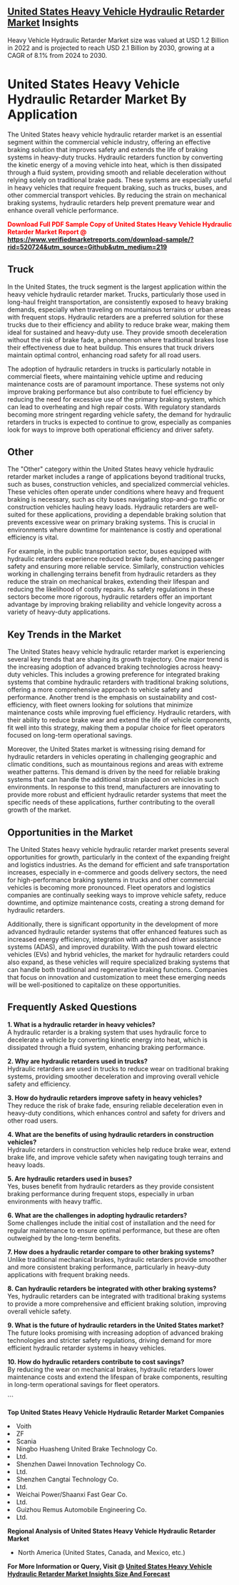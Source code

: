 <h2><a href="https://www.verifiedmarketreports.com/download-sample/?rid=520724&amp;utm_source=Github&amp;utm_medium=219" target="_blank">United States Heavy Vehicle Hydraulic Retarder Market</a> Insights</h2><p>Heavy Vehicle Hydraulic Retarder Market size was valued at USD 1.2 Billion in 2022 and is projected to reach USD 2.1 Billion by 2030, growing at a CAGR of 8.1% from 2024 to 2030.</p><p> <h1>United States Heavy Vehicle Hydraulic Retarder Market By Application</h1> <p>The United States heavy vehicle hydraulic retarder market is an essential segment within the commercial vehicle industry, offering an effective braking solution that improves safety and extends the life of braking systems in heavy-duty trucks. Hydraulic retarders function by converting the kinetic energy of a moving vehicle into heat, which is then dissipated through a fluid system, providing smooth and reliable deceleration without relying solely on traditional brake pads. These systems are especially useful in heavy vehicles that require frequent braking, such as trucks, buses, and other commercial transport vehicles. By reducing the strain on mechanical braking systems, hydraulic retarders help prevent premature wear and enhance overall vehicle performance. <strong><p><span class=""><span style="color: #ff0000;"><strong>Download Full PDF Sample Copy of United States Heavy Vehicle Hydraulic Retarder Market Report</strong> @ </span><a href="https://www.verifiedmarketreports.com/download-sample/?rid=520724&amp;utm_source=Github&amp;utm_medium=219" target="_blank">https://www.verifiedmarketreports.com/download-sample/?rid=520724&amp;utm_source=Github&amp;utm_medium=219</a></span></p></strong></p> <h2>Truck</h2> <p>In the United States, the truck segment is the largest application within the heavy vehicle hydraulic retarder market. Trucks, particularly those used in long-haul freight transportation, are consistently exposed to heavy braking demands, especially when traveling on mountainous terrains or urban areas with frequent stops. Hydraulic retarders are a preferred solution for these trucks due to their efficiency and ability to reduce brake wear, making them ideal for sustained and heavy-duty use. They provide smooth deceleration without the risk of brake fade, a phenomenon where traditional brakes lose their effectiveness due to heat buildup. This ensures that truck drivers maintain optimal control, enhancing road safety for all road users.</p> <p>The adoption of hydraulic retarders in trucks is particularly notable in commercial fleets, where maintaining vehicle uptime and reducing maintenance costs are of paramount importance. These systems not only improve braking performance but also contribute to fuel efficiency by reducing the need for excessive use of the primary braking system, which can lead to overheating and high repair costs. With regulatory standards becoming more stringent regarding vehicle safety, the demand for hydraulic retarders in trucks is expected to continue to grow, especially as companies look for ways to improve both operational efficiency and driver safety.</p> <h2>Other</h2> <p>The "Other" category within the United States heavy vehicle hydraulic retarder market includes a range of applications beyond traditional trucks, such as buses, construction vehicles, and specialized commercial vehicles. These vehicles often operate under conditions where heavy and frequent braking is necessary, such as city buses navigating stop-and-go traffic or construction vehicles hauling heavy loads. Hydraulic retarders are well-suited for these applications, providing a dependable braking solution that prevents excessive wear on primary braking systems. This is crucial in environments where downtime for maintenance is costly and operational efficiency is vital.</p> <p>For example, in the public transportation sector, buses equipped with hydraulic retarders experience reduced brake fade, enhancing passenger safety and ensuring more reliable service. Similarly, construction vehicles working in challenging terrains benefit from hydraulic retarders as they reduce the strain on mechanical brakes, extending their lifespan and reducing the likelihood of costly repairs. As safety regulations in these sectors become more rigorous, hydraulic retarders offer an important advantage by improving braking reliability and vehicle longevity across a variety of heavy-duty applications.</p> <h2>Key Trends in the Market</h2> <p>The United States heavy vehicle hydraulic retarder market is experiencing several key trends that are shaping its growth trajectory. One major trend is the increasing adoption of advanced braking technologies across heavy-duty vehicles. This includes a growing preference for integrated braking systems that combine hydraulic retarders with traditional braking solutions, offering a more comprehensive approach to vehicle safety and performance. Another trend is the emphasis on sustainability and cost-efficiency, with fleet owners looking for solutions that minimize maintenance costs while improving fuel efficiency. Hydraulic retarders, with their ability to reduce brake wear and extend the life of vehicle components, fit well into this strategy, making them a popular choice for fleet operators focused on long-term operational savings.</p> <p>Moreover, the United States market is witnessing rising demand for hydraulic retarders in vehicles operating in challenging geographic and climatic conditions, such as mountainous regions and areas with extreme weather patterns. This demand is driven by the need for reliable braking systems that can handle the additional strain placed on vehicles in such environments. In response to this trend, manufacturers are innovating to provide more robust and efficient hydraulic retarder systems that meet the specific needs of these applications, further contributing to the overall growth of the market.</p> <h2>Opportunities in the Market</h2> <p>The United States heavy vehicle hydraulic retarder market presents several opportunities for growth, particularly in the context of the expanding freight and logistics industries. As the demand for efficient and safe transportation increases, especially in e-commerce and goods delivery sectors, the need for high-performance braking systems in trucks and other commercial vehicles is becoming more pronounced. Fleet operators and logistics companies are continually seeking ways to improve vehicle safety, reduce downtime, and optimize maintenance costs, creating a strong demand for hydraulic retarders.</p> <p>Additionally, there is significant opportunity in the development of more advanced hydraulic retarder systems that offer enhanced features such as increased energy efficiency, integration with advanced driver assistance systems (ADAS), and improved durability. With the push toward electric vehicles (EVs) and hybrid vehicles, the market for hydraulic retarders could also expand, as these vehicles will require specialized braking systems that can handle both traditional and regenerative braking functions. Companies that focus on innovation and customization to meet these emerging needs will be well-positioned to capitalize on these opportunities.</p> <h2>Frequently Asked Questions</h2> <p><strong>1. What is a hydraulic retarder in heavy vehicles?</strong><br> A hydraulic retarder is a braking system that uses hydraulic force to decelerate a vehicle by converting kinetic energy into heat, which is dissipated through a fluid system, enhancing braking performance.</p> <p><strong>2. Why are hydraulic retarders used in trucks?</strong><br> Hydraulic retarders are used in trucks to reduce wear on traditional braking systems, providing smoother deceleration and improving overall vehicle safety and efficiency.</p> <p><strong>3. How do hydraulic retarders improve safety in heavy vehicles?</strong><br> They reduce the risk of brake fade, ensuring reliable deceleration even in heavy-duty conditions, which enhances control and safety for drivers and other road users.</p> <p><strong>4. What are the benefits of using hydraulic retarders in construction vehicles?</strong><br> Hydraulic retarders in construction vehicles help reduce brake wear, extend brake life, and improve vehicle safety when navigating tough terrains and heavy loads.</p> <p><strong>5. Are hydraulic retarders used in buses?</strong><br> Yes, buses benefit from hydraulic retarders as they provide consistent braking performance during frequent stops, especially in urban environments with heavy traffic.</p> <p><strong>6. What are the challenges in adopting hydraulic retarders?</strong><br> Some challenges include the initial cost of installation and the need for regular maintenance to ensure optimal performance, but these are often outweighed by the long-term benefits.</p> <p><strong>7. How does a hydraulic retarder compare to other braking systems?</strong><br> Unlike traditional mechanical brakes, hydraulic retarders provide smoother and more consistent braking performance, particularly in heavy-duty applications with frequent braking needs.</p> <p><strong>8. Can hydraulic retarders be integrated with other braking systems?</strong><br> Yes, hydraulic retarders can be integrated with traditional braking systems to provide a more comprehensive and efficient braking solution, improving overall vehicle safety.</p> <p><strong>9. What is the future of hydraulic retarders in the United States market?</strong><br> The future looks promising with increasing adoption of advanced braking technologies and stricter safety regulations, driving demand for more efficient hydraulic retarder systems in heavy vehicles.</p> <p><strong>10. How do hydraulic retarders contribute to cost savings?</strong><br> By reducing the wear on mechanical brakes, hydraulic retarders lower maintenance costs and extend the lifespan of brake components, resulting in long-term operational savings for fleet operators.</p> ```</p><p><strong>Top United States Heavy Vehicle Hydraulic Retarder Market Companies</strong></p><div data-test-id=""><p><li>Voith</li><li> ZF</li><li> Scania</li><li> Ningbo Huasheng United Brake Technology Co.</li><li> Ltd.</li><li> Shenzhen Dawei Innovation Technology Co.</li><li> Ltd.</li><li> Shenzhen Cangtai Technology Co.</li><li> Ltd.</li><li> Weichai Power/Shaanxi Fast Gear Co.</li><li> Ltd.</li><li> Guizhou Remus Automobile Engineering Co.</li><li> Ltd.</li></p><div><strong>Regional Analysis of&nbsp;United States Heavy Vehicle Hydraulic Retarder Market</strong></div><ul><li dir="ltr"><p dir="ltr">North America&nbsp;(United States, Canada, and Mexico, etc.)</p></li></ul><p><strong>For More Information or Query, Visit @&nbsp;</strong><strong><a href="https://www.verifiedmarketreports.com/product/heavy-vehicle-hydraulic-retarder-market/?utm_source=Github&amp;utm_medium=219" target="_blank">United States Heavy Vehicle Hydraulic Retarder Market Insights Size And Forecast</a></strong></p></div>
